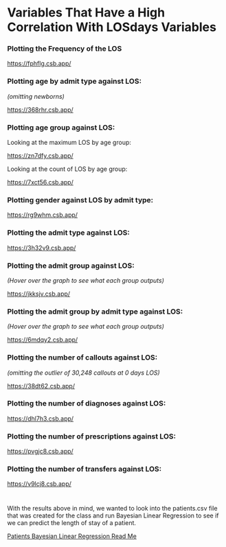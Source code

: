 # Variables That Have a High Correlation With LOSdays Variables

<!--- ### Plotting LOSdays as a density function: -->

<!--- ![los_density](https://github.com/EvaGostiuk/MAT4376-project-2-team-3/blob/master/MIMIC3D_DataSet/mimic_images/los_density.png?raw=true) -->

<!--- The average length of stay (in days): 10.11495 -->

### Plotting the Frequency of the LOS

https://fphflg.csb.app/

### Plotting age by admit type against LOS:

*(omitting newborns)*

<!--- ![age_los](https://github.com/EvaGostiuk/MAT4376-project-2-team-3/blob/master/MIMIC3D_DataSet/mimic_images/age_los.png?raw=true) -->

https://368rhr.csb.app/

### Plotting age group against LOS:

<!--- ![age_group_los](https://github.com/EvaGostiuk/MAT4376-project-2-team-3/blob/master/MIMIC3D_DataSet/mimic_images/age_group_los.png?raw=true) --> 

Looking at the maximum LOS by age group: 

https://zn7dfy.csb.app/

Looking at the count of LOS by age group:

https://7xct56.csb.app/

### Plotting gender against LOS by admit type:

<!--- ![gender_los](https://github.com/EvaGostiuk/MAT4376-project-2-team-3/blob/master/MIMIC3D_DataSet/mimic_images/gender_los.png?raw=true) -->

https://rg9whm.csb.app/

### Plotting the admit type against LOS:

<!--- ![admit_type_los](https://github.com/EvaGostiuk/MAT4376-project-2-team-3/blob/master/MIMIC3D_DataSet/mimic_images/admit_type_los.png?raw=true) -->

https://3h32v9.csb.app/

### Plotting the admit group against LOS:

*(Hover over the graph to see what each group outputs)*

<!--- ![admit_group_los](https://github.com/EvaGostiuk/MAT4376-project-2-team-3/blob/master/MIMIC3D_DataSet/mimic_images/admit_group_los.png?raw=true) -->

https://jkksjv.csb.app/

### Plotting the admit group by admit type against LOS:

*(Hover over the graph to see what each group outputs)*

https://6mdqy2.csb.app/

### Plotting the number of callouts against LOS:

*(omitting the outlier of 30,248 callouts at 0 days LOS)*

<!--- ![numcallouts_los](https://github.com/EvaGostiuk/MAT4376-project-2-team-3/blob/master/MIMIC3D_DataSet/mimic_images/numcallouts_los.png?raw=true) -->

https://38dt62.csb.app/ 

### Plotting the number of diagnoses against LOS:

<!--- ![numdiag_los](https://github.com/EvaGostiuk/MAT4376-project-2-team-3/blob/master/MIMIC3D_DataSet/mimic_images/numdiag_los.png?raw=true) -->

https://dhl7h3.csb.app/ 

### Plotting the number of prescriptions against LOS:

<!--- ![numrx_los](https://github.com/EvaGostiuk/MAT4376-project-2-team-3/blob/master/MIMIC3D_DataSet/mimic_images/numrx_los.png?raw=true) -->

https://pvgjc8.csb.app/

### Plotting the number of transfers against LOS:

<!--- ![numtran_los](https://github.com/EvaGostiuk/MAT4376-project-2-team-3/blob/master/MIMIC3D_DataSet/mimic_images/numtran_los.png?raw=true) -->

https://v9lcj8.csb.app/



# 

With the results above in mind, we wanted to look into the patients.csv file that was created for the class and run Bayesian Linear Regression to see if we can predict the length of stay of a patient.

[Patients Bayesian Linear Regression Read Me](https://github.com/EvaGostiuk/MAT4376-project-2-team-3/blob/master/PATIENTS_DataSet/README.md)
